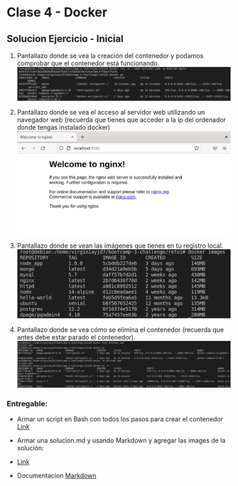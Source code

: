 # Clase 4 - Docker

## Solucion Ejercicio - Inicial 

1. Pantallazo donde se vea la creación del contenedor y podamos comprobar que el contenedor está funcionando.
   ![](1.png)

2. Pantallazo donde se vea el acceso al servidor web utilizando un navegador web (recuerda que tienes que acceder a la ip del ordenador donde tengas instalado
docker)
   ![](2.png)

3. Pantallazo donde se vean las imágenes que tienes en tu registro local.
   ![](3.png)
4. Pantallazo donde se vea cómo se elimina el contenedor (recuerda que antes debe
estar parado el contenedor).
   ![](4.png)

### Entregable:

- Armar un script en Bash con todos los pasos para crear el contenedor
  [Link](https://github.com/virginiayjd7/bootcamp-3-challenge/blob/master/reto1/reto1.sh)

- Armar una solucion.md y usando Markdown y agregar las images de la solución:
  
- [Link](https://github.com/virginiayjd7/bootcamp-3-challenge/blob/master/reto1/solucion.md)

- Documentacion [Markdown](https://docs.github.com/es/get-started/writing-on-github/getting-started-with-writing-and-formatting-on-github/basic-writing-and-formatting-syntax)
